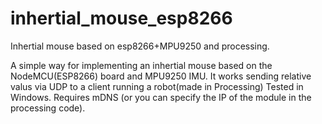 # inhertial_mouse_esp8266
Inhertial mouse based on esp8266+MPU9250 and processing.

A simple way for implementing an inhertial mouse based on the NodeMCU(ESP8266) board and MPU9250 IMU. It works sending relative valus via UDP to a client running a robot(made in Processing)
Tested in Windows. Requires mDNS (or you can specify the IP of the module in the processing code).



